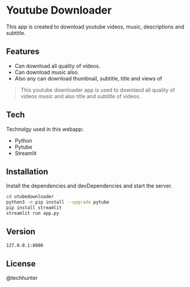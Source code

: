 # Youtube Downloader

This app is created to download youtube videos, music, descriptions and subtitle.

## Features

- Can download all quality of videos.
- Can download music also.
- Also any can download thumbnail, subtitle, title and views of 


> This youtube downloader app is used
> to downlaod all quality of videos
> music and also title and subtitle of videos.

## Tech

Technolgy used in this webapp:

- Python
- Pytube
- Streamlit

## Installation

Install the dependencies and devDependencies and start the server.

```sh
cd utubedownloader
python3 -m pip install --upgrade pytube
pip install streamlit
streamlit run app.py
```

## Version
```sh
127.0.0.1:8000
```

## License

@techhunter